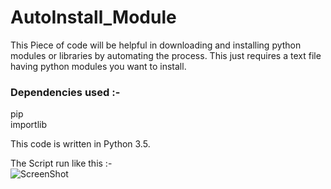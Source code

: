 # AutoInstall_Module
This Piece of code will be helpful in downloading and installing python modules or libraries by automating the process. This just requires a text file having python modules you want to install. 

### Dependencies used :-
pip  
importlib

This code is written in Python 3.5.

The Script run like this :-  
![ScreenShot](https://raw.github.com/pravervats11/AutoInstall_Module/blob/master/Auto_module_screenshot.png)
